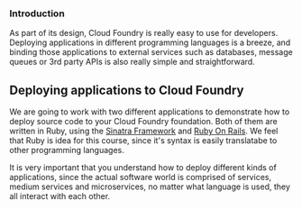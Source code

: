 ### Introduction

As part of its design, Cloud Foundry is really easy to use for developers. Deploying applications in different programming languages is a breeze, and binding those applications to external services such as databases, message queues or 3rd party APIs is also really simple and straightforward.

Deploying applications to Cloud Foundry
---------------------------------------

We are going to work with two different applications to demonstrate how to deploy source code to your Cloud Foundry foundation. Both of them are written in Ruby, using the [Sinatra Framework](http://www.sinatrarb.com/) and [Ruby On Rails](http://www.rubyonrails.org). We feel that Ruby is idea for this course, since it's syntax is easily translatabe to other programming languages.

It is very important that you understand how to deploy different kinds of applications, since the actual software world is comprised of services, medium services and microservices, no matter what language is used, they all interact with each other.
